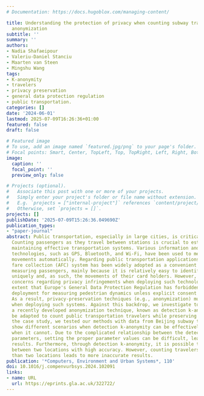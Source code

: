 ```yaml
---
# Documentation: https://docs.hugoblox.com/managing-content/

title: Understanding the protection of privacy when counting subway travelers through
  anonymization
subtitle: ''
summary: ''
authors:
- Nadia Shafaeipour
- Valeriu-Daniel Stanciu
- Maarten van Steen
- Mingshu Wang
tags:
- K-anonymity
- travelers
- privacy preservation
- general data protection regulation
- public transportation.
categories: []
date: '2024-06-01'
lastmod: 2025-07-09T16:26:36+01:00
featured: false
draft: false

# Featured image
# To use, add an image named `featured.jpg/png` to your page's folder.
# Focal points: Smart, Center, TopLeft, Top, TopRight, Left, Right, BottomLeft, Bottom, BottomRight.
image:
  caption: ''
  focal_point: ''
  preview_only: false

# Projects (optional).
#   Associate this post with one or more of your projects.
#   Simply enter your project's folder or file name without extension.
#   E.g. `projects = ["internal-project"]` references `content/project/deep-learning/index.md`.
#   Otherwise, set `projects = []`.
projects: []
publishDate: '2025-07-09T15:26:36.049690Z'
publication_types:
- "paper-journal"
abstract: Public transportation, especially in large cities, is critical for livability.
  Counting passengers as they travel between stations is crucial to establishing and
  maintaining effective transportation systems. Various information and communication
  technologies, such as GPS, Bluetooth, and Wi-Fi, have been used to measure people's
  movements automatically. Regarding public transportation applications, the automated
  fare collection (AFC) system has been widely adopted as a convenient method for
  measuring passengers, mainly because it is relatively easy to identify card owners
  uniquely and, as such, the movements of their card holders. However, there are serious
  concerns regarding privacy infringements when deploying such technologies, to the
  extent that Europe's General Data Protection Regulation has forbidden straightforward
  deployment for measuring pedestrian dynamics unless explicit consent has been provided.
  As a result, privacy-preservation techniques (e.g., anonymization) must be used
  when deploying such systems. Against this backdrop, we investigate to what extent
  a recently developed anonymization technique, known as detection k-anonymity, can
  be adapted to count public transportation travelers while preserving privacy. In
  the case study, we tested our methods with data from Beijing subway trips. Results
  show different scenarios when detection k-anonymity can be effectively applied and
  when it cannot. Due to the complicated relationship between the detection k-anonymity
  parameters, setting the proper parameter values can be difficult, leading to inaccurate
  results. Furthermore, through detection k-anonymity, it is possible to count travelers
  between two locations with high accuracy. However, counting travelers from more
  than two locations leads to more inaccurate results.
publication: '*Computers, Environment and Urban Systems*, 110'
doi: 10.1016/j.compenvurbsys.2024.102091
links:
- name: URL
  url: https://eprints.gla.ac.uk/322722/
---
```

